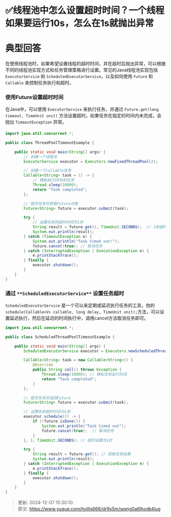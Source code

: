 # ✅线程池中怎么设置超时时间？一个线程如果要运行10s，怎么在1s就抛出异常

# 典型回答


在使用线程池时，如果希望设置线程的超时时间，并在超时后抛出异常，可以根据不同的线程池实现方式和任务管理策略进行设置。常见的Java线程池实现包括 `ExecutorService` 和 `ScheduledExecutorService`，以及如何使用 `Future` 和 `Callable` 来控制任务执行和超时。

### **使用Future设置超时时间**
在Java中，可以使用 `ExecutorService` 来执行任务，并通过 `Future.get(long timeout, TimeUnit unit)` 方法设置超时。如果任务在指定的时间内未完成，会抛出 `TimeoutException` 异常。

#### 
```java
import java.util.concurrent.*;

public class ThreadPoolTimeoutExample {

    public static void main(String[] args) {
        // 创建一个线程池
        ExecutorService executor = Executors.newFixedThreadPool(2);

        // 创建一个Callable任务
        Callable<String> task = () -> {
            // 模拟执行10秒的任务
            Thread.sleep(10000);
            return "Task completed";
        };

        // 提交任务并获取Future对象
        Future<String> future = executor.submit(task);

        try {
            // 设置任务的超时时间为1秒
            String result = future.get(1, TimeUnit.SECONDS);  // 1秒超时
            System.out.println(result);
        } catch (TimeoutException e) {
            System.out.println("Task timed out!");
            future.cancel(true); // 取消任务
        } catch (InterruptedException | ExecutionException e) {
            e.printStackTrace();
        } finally {
            executor.shutdown();
        }
    }
}
```



### **通过 **`**ScheduledExecutorService**`** 设置任务超时**
 `ScheduledExecutorService` 是一个可以来定期或延迟执行任务的工具，他的`schedule(Callable<V> callable, long delay, TimeUnit unit);`方法，可以设置延迟执行，然后在延迟的时间执行中，调用cancel方法取消任务即可。



```java
import java.util.concurrent.*;

public class ScheduledThreadPoolTimeoutExample {

    public static void main(String[] args) {
        ScheduledExecutorService executor = Executors.newScheduledThreadPool(2);

        Callable<String> task = new Callable<String>() {
            @Override
            public String call() throws Exception {
                Thread.sleep(10000); // 模拟任务运行时间
                return "Task completed";
            }
        };

        // 提交任务并返回Future
        Future<String> future = executor.submit(task);

        // 设置任务超时时间为1秒
        executor.schedule(() -> {
            if (!future.isDone()) {
                System.out.println("Task timed out");
                future.cancel(true);  // 取消任务
            }
        }, 1, TimeUnit.SECONDS); // 超时设置为1秒

        try {
            String result = future.get(); // 获取任务结果
            System.out.println(result);
        } catch (InterruptedException | ExecutionException e) {
            e.printStackTrace();
        } finally {
            executor.shutdown();
        }
    }
}
```



> 更新: 2024-12-07 15:30:10  
> 原文: <https://www.yuque.com/hollis666/dr9x5m/wqng0a6lhodk4lug>
